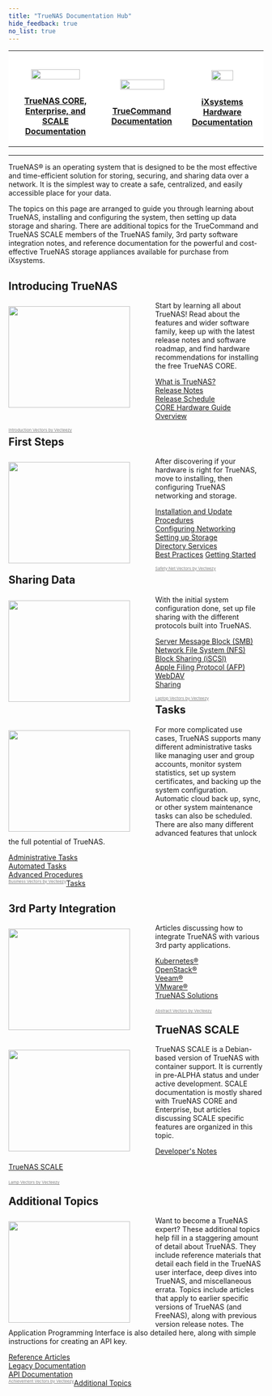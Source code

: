 ```yaml
---
title: "TrueNAS Documentation Hub"
hide_feedback: true
no_list: true
---
```


<table>
	<tr style="background-color:white;">
		<th><a href="/hub/"><img src="/images/truenas_open_storage-logo-full-color-rgb.png" style="display:block;margin-left:auto;margin-right:auto;width:75%;padding:2em 1em 1em 1em;"><p style="text-align:center;">TrueNAS CORE, Enterprise, and SCALE Documentation</p></th>
		<th><a href="/truecommand/"><img src="/images/truecommand-logo-full-color-rgb.png" style="display:block;margin-left:auto;margin-right:auto;width:79%;padding:2em 1em 1em 1em;"><p style="text-align:center;">TrueCommand Documentation</p></th>
		<th><a href="/hardware/"><img src="/images/TrueNASSystems.png" style="display:block;margin-left:auto;margin-right:auto;width:54%;padding:1em 1em 1em 1em;"><p style="text-align:center;">iXsystems Hardware Documentation</p></th>
	</tr>
</table>
<hr>

TrueNAS® is an operating system that is designed to be the most effective and time-efficient solution for storing, securing, and sharing data over a network.
It is the simplest way to create a safe, centralized, and easily accessible place for your data.

The topics on this page are arranged to guide you through learning about TrueNAS, installing and configuring the system, then setting up data storage and sharing.
There are additional topics for the TrueCommand and TrueNAS SCALE members of the TrueNAS family, 3rd party software integration notes, and reference documentation for the powerful and cost-effective TrueNAS storage appliances available for purchase from iXsystems.

## Introducing TrueNAS

<img src="/images/co_work.jpg" style="float:left;width:240px;height:200px;margin: 10px 50px 10px 0px;">

Start by learning all about TrueNAS!
Read about the features and wider software family, keep up with the latest release notes and software roadmap, and find hardware recommendations for installing the free TrueNAS CORE.

<a href="/hub/intro/whatis/">What is TrueNAS?</a><br>
<a href="/hub/intro/release-notes/">Release Notes</a><br>
<a href="/hub/intro/truenas-roadmap/">Release Schedule</a><br>
<a href="/hub/intro/corehardwareguide/">CORE Hardware Guide</a><br>
<a class="linkbutton" href="/hub/intro/">Overview</a>

<a style="color:#808080;font-size:8px;float:left;" href="https://www.vecteezy.com/free-vector/introduction">Introduction Vectors by Vecteezy</a>

## First Steps

<img src="/images/jump.jpg" style="float:left;width:240px;height:200px;margin: 10px 50px 10px 0px;">

After discovering if your hardware is right for TrueNAS, move to installing, then configuring TrueNAS networking and storage.

<a href="/hub/initial-setup/install/">Installation and Update Procedures</a><br>
<a href="/hub/initial-setup/networking/">Configuring Networking</a><br>
<a href="/hub/initial-setup/storage/">Setting up Storage</a><br>
<a href="/hub/initial-setup/directory-services/">Directory Services</a><br>
<a href="/hub/initial-setup/best-practices/">Best Practices</a>
<a class="linkbutton" href="/hub/initial-setup/">Getting Started</a>

<a style="color:#808080;font-size:8px;float:left;" href="https://www.vecteezy.com/free-vector/safety-net">Safety Net Vectors by Vecteezy</a>

## Sharing Data

<img src="/images/laptop.jpg" style="float:left;width:240px;height:200px;margin: 10px 50px 10px 0px;">

With the initial system configuration done, set up file sharing with the different protocols built into TrueNAS.

<a href="/hub/sharing/smb/">Server Message Block (SMB)</a><br>
<a href="/hub/sharing/nfs/">Network File System (NFS)</a><br>
<a href="/hub/sharing/iscsi/">Block Sharing (iSCSI)</a><br>
<a href="/hub/sharing/afp/">Apple Filing Protocol (AFP)</a><br>
<a href="/hub/sharing/webdav/">WebDAV</a><br>
<a class="linkbutton" href="/hub/sharing/">Sharing</a>

<a style="color:#808080;font-size:8px;float:left;" href="https://www.vecteezy.com/free-vector/laptop">Laptop Vectors by Vecteezy</a>

## Tasks

<img src="/images/clipboard.jpg" style="float:left;width:240px;height:200px;margin: 10px 50px 10px 0px;">

For more complicated use cases, TrueNAS supports many different administrative tasks like managing user and group accounts, monitor system statistics, set up system certificates, and backing up the system configuration.
Automatic cloud back up, sync, or other system maintenance tasks can also be scheduled.
There are also many different advanced features that unlock the full potential of TrueNAS.

<a href="/hub/tasks/administrative/">Administrative Tasks</a><br>
<a href="/hub/tasks/scheduled/">Automated Tasks</a><br>
<a href="/hub/tasks/advanced/">Advanced Procedures</a><br>
<a class="linkbutton" href="/hub/tasks/">Tasks</a>
<a style="color:#808080;font-size:8px;float:left;" href="https://www.vecteezy.com/free-vector/business">Business Vectors by Vecteezy</a>

## 3rd Party Integration

<img src="/images/spark_idea.jpg" style="float:left;width:240px;height:200px;margin: 10px 50px 10px 0px;">

Articles discussing how to integrate TrueNAS with various 3rd party applications.

<a href="/hub/solutions/kubernetes/">Kubernetes®</a><br>
<a href="/hub/solutions/openstack/">OpenStack®</a><br>
<a href="/hub/solutions/veeam/">Veeam®</a><br>
<a href="/hub/solutions/vmware/">VMware®</a><br>
<a class="linkbutton" href="/hub/solutions/">TrueNAS Solutions</a>
<br><br>
<a style="color:#808080;font-size:8px;float:left;" href="https://www.vecteezy.com/free-vector/abstract">Abstract Vectors by Vecteezy</a>

## TrueNAS SCALE

<img src="/images/sml.jpg" style="float:left;width:240px;height:200px;margin: 10px 50px 10px 0px;">

TrueNAS SCALE is a Debian-based version of TrueNAS with container support.
It is currently in pre-ALPHA status and under active development.
SCALE documentation is mostly shared with TrueNAS CORE and Enterprise, but articles discussing SCALE specific features are organized in this topic.

<a href="/hub/scale/dev-notes/">Developer's Notes</a><br>

<a class="linkbutton" href="/hub/scale/">TrueNAS SCALE</a><br>
<br>
<a style="color:#808080;font-size:8px;float:left;" href="https://www.vecteezy.com/free-vector/lamp">Lamp Vectors by Vecteezy</a>

## Additional Topics

<img src="/images/knowledge.jpg" style="float:left;width:240px;height:200px;margin: 10px 50px 10px 0px;">

Want to become a TrueNAS expert?
These additional topics help fill in a staggering amount of detail about TrueNAS.
They include reference materials that detail each field in the TrueNAS user interface, deep dives into TrueNAS, and miscellaneous errata.
Topics include articles that apply to earlier specific versions of TrueNAS (and FreeNAS), along with previous version release notes.
The Application Programming Interface is also detailed here, along with simple instructions for creating an API key.

<a href="/hub/additional-topics/reference/">Reference Articles</a><br>
<a href="/hub/additional-topics/legacy/">Legacy Documentation</a><br>
<a href="/hub/additional-topics/api/">API Documentation</a><br>
<a class="linkbutton" href="/hub/additional-topics/">Additional Topics</a>
<a style="color:#808080;font-size:8px;float:left;" href="https://www.vecteezy.com/free-vector/achievement">Achievement Vectors by Vecteezy</a>
